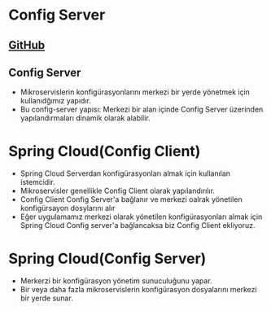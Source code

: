 # Config Server
[GitHub](https://github.com/hamitmizrak/offline_microservis_2_config_server)
---

## Config Server
- Mikroservislerin konfigürasyonlarını merkezi bir yerde yönetmek için kullanıdğımız yapıdır.
- Bu config-server yapısı: Merkezi bir alan içinde Config Server üzerinden yapılandırmaları dinamik olarak alabilir.


# Spring Cloud(Config Client)
- Spring Cloud Serverdan konfigürasyonları almak için kullanılan istemcidir.
- Mikroservisler genellikle Config Client olarak yapılandırılır. 
- Config Client Config Server'a bağlanır ve merkezi oalrak yönetilen konfigürsayon dosylarını alır
- Eğer uygulamamız merkezi olarak yönetilen konfigürasyonları almak için Spring Cloud Config server'a bağlancaksa biz Config Client ekliyoruz.


# Spring Cloud(Config Server)
- Merkerzi bir konfigürasyon yönetim sunuculuğunu yapar.
- Bir veya daha fazla mikroservislerin konfigürasyon dosyalarını merkezi bir yerde sunar.
